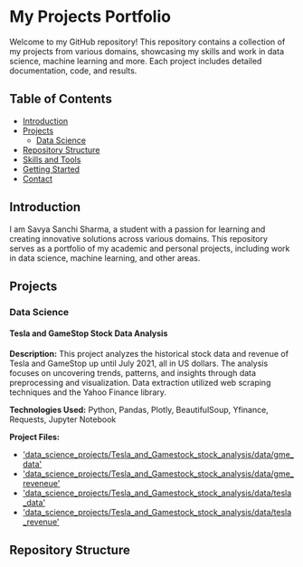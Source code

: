 # My Projects Portfolio

Welcome to my GitHub repository! This repository contains a collection of my projects from various domains, showcasing my skills and work in data science, machine learning and more. Each project includes detailed documentation, code, and results.

## Table of Contents

- [Introduction](#introduction)
- [Projects](#projects)
   - [Data Science](#data-science)
- [Repository Structure](#repository-structure)
- [Skills and Tools](#skills-and-tools)
- [Getting Started](#getting-started)
- [Contact](#contact)

## Introduction

I am Savya Sanchi Sharma, a student with a passion for learning and creating innovative solutions across various domains. This repository serves as a portfolio of my academic and personal projects, including work in data science, machine learning, and other areas.

## Projects

### Data Science

#### Tesla and GameStop Stock Data Analysis

**Description:** This project analyzes the historical stock data and revenue of Tesla and GameStop up until July 2021, all in US dollars. The analysis focuses on uncovering trends, patterns, and insights through data preprocessing and visualization. Data extraction utilized web scraping techniques and the Yahoo Finance library.

**Technologies Used:** Python, Pandas, Plotly, BeautifulSoup, Yfinance, Requests, Jupyter Notebook

**Project Files:**
- ['data_science_projects/Tesla_and_Gamestock_stock_analysis/data/gme_data']('data_science_projects/Tesla_and_Gamestock_stock_analysis/data/gme_data')
- ['data_science_projects/Tesla_and_Gamestock_stock_analysis/data/gme_reveneue']('data_science_projects/Tesla_and_Gamestock_stock_analysis/data/gme_reveneue')
- ['data_science_projects/Tesla_and_Gamestock_stock_analysis/data/tesla_data']('data_science_projects/Tesla_and_Gamestock_stock_analysis/data/tesla_data')
- ['data_science_projects/Tesla_and_Gamestock_stock_analysis/data/tesla_revenue']('data_science_projects/Tesla_and_Gamestock_stock_analysis/data/tesla_revenue')

## Repository Structure


